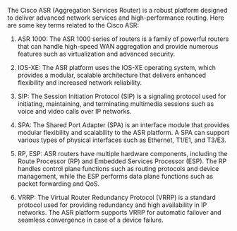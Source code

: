 The Cisco ASR (Aggregation Services Router) is a robust platform designed to deliver advanced network services and high-performance routing. Here are some key terms related to the Cisco ASR:

1. ASR 1000: The ASR 1000 series of routers is a family of powerful routers that can handle high-speed WAN aggregation and provide numerous features such as virtualization and advanced security.

2. IOS-XE: The ASR platform uses the IOS-XE operating system, which provides a modular, scalable architecture that delivers enhanced flexibility and increased network reliability.

3. SIP: The Session Initiation Protocol (SIP) is a signaling protocol used for initiating, maintaining, and terminating multimedia sessions such as voice and video calls over IP networks.

4. SPA: The Shared Port Adapter (SPA) is an interface module that provides modular flexibility and scalability to the ASR platform. A SPA can support various types of physical interfaces such as Ethernet, T1/E1, and T3/E3.

5. RP, ESP: ASR routers have multiple hardware components, including the Route Processor (RP) and Embedded Services Processor (ESP). The RP handles control plane functions such as routing protocols and device management, while the ESP performs data plane functions such as packet forwarding and QoS.

6. VRRP: The Virtual Router Redundancy Protocol (VRRP) is a standard protocol used for providing redundancy and high availability in IP networks. The ASR platform supports VRRP for automatic failover and seamless convergence in case of a device failure.
